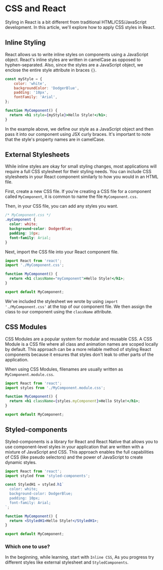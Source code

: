 # CSS and React

Styling in React is a bit different from traditional HTML/CSS/JavaScript development. In this article, we'll explore how to apply CSS styles in React.

## Inline Styling

React allows us to write inline styles on components using a JavaScript object. React's inline styles are written in camelCase as opposed to hyphen-separated. Also, since the styles are a JavaScript object, we enclose the entire style attribute in braces `{}`.

```jsx
const myStyle = {
    color: 'white',
    backgroundColor: 'DodgerBlue',
    padding: '10px',
    fontFamily: 'Arial',
};

function MyComponent() {
  return <h1 style={myStyle}>Hello Style!</h1>;
}

```

In the example above, we define our style as a JavaScript object and then pass it into our component using JSX curly braces. It's important to note that the style's property names are in camelCase.

## External Stylesheets

While inline styles are okay for small styling changes, most applications will require a full CSS stylesheet for their styling needs. You can include CSS stylesheets in your React component similarly to how you would in an HTML file.

First, create a new CSS file. If you're creating a CSS file for a component called `MyComponent`, it is common to name the file `MyComponent.css`.

Then, in your CSS file, you can add any styles you want.

```css
/* MyComponent.css */
.myComponent {
  color: white;
  background-color: DodgerBlue;
  padding: 10px;
  font-family: Arial;
}
```

Next, import the CSS file into your React component file.

```jsx
import React from 'react';
import './MyComponent.css';

function MyComponent() {
  return <h1 className="myComponent">Hello Style!</h1>;
}

export default MyComponent;
```

We've included the stylesheet we wrote by using `import './MyComponent.css'` at the top of our component file. We then assign the class to our component using the `className` attribute.

## CSS Modules

CSS Modules are a popular system for modular and reusable CSS. A CSS Module is a CSS file where all class and animation names are scoped locally by default. This approach can be a more reliable method of styling React components because it ensures that styles don't leak to other parts of the application.

When using CSS Modules, filenames are usually written as `MyComponent.module.css`.

```jsx
import React from 'react';
import styles from './MyComponent.module.css';

function MyComponent() {
  return <h1 className={styles.myComponent}>Hello Style!</h1>;
}

export default MyComponent;

```

## Styled-components

Styled-components is a library for React and React Native that allows you to use component-level styles in your application that are written with a mixture of JavaScript and CSS. This approach enables the full capabilities of CSS (like pseudo selectors) and the power of JavaScript to create dynamic styles.

```jsx
import React from 'react';
import styled from 'styled-components';

const StyledH1 = styled.h1`
  color: white;
  background-color: DodgerBlue;
  padding: 10px;
  font-family: Arial;
`;

function MyComponent() {
  return <StyledH1>Hello Style!</StyledH1>;
}

export default MyComponent;
```

### Which one to use?

In the beginning, while learning, start with `Inline CSS`, As you progress try different styles like external stylesheet and `StyledComponents`.
